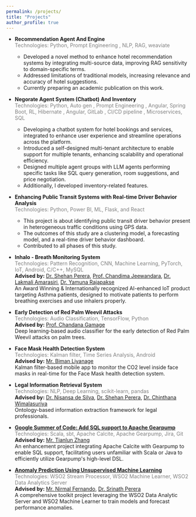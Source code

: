 ```yaml
---
permalink: /projects/
title: "Projects"
author_profile: true
---
```


- **Recommendation Agent And Engine**  
   <span style="color:gray;">Technologies: Python, Prompt Engineering , NLP, RAG, weaviate
  </span>
  - Developed a novel method to enhance hotel recommendation systems by integrating multi-source data, improving RAG sensitivity to domain-specific terms.
  - Addressed limitations of traditional models, increasing relevance and accuracy of hotel suggestions.
  - Currently preparing an academic publication on this work.
- **Negorate Agent System (Chatbot) And Inventory**  
  <span style="color:gray;">Technologies: Python, Auto gen , Prompt Engineering , Angular, Spring Boot, RL, Hibernate , Angular, GitLab , CI/CD pipeline , Microservices, SQL</span>

  - Developing a chatbot system for hotel bookings and services, integrated to enhance user experience and streamline operations across the platform.
  - Introduced a self-designed multi-tenant architecture to enable support for multiple tenants, enhancing scalability and operational efficiency.
  - Designed multiple agent groups with LLM agents performing specific tasks like SQL query generation, room suggestions, and price negotiation.
  - Additionally, I developed inventory-related features.

- **Enhancing Public Transit Systems with Real-time Driver Behavior Analysis**  
  <span style="color:gray;">Technologies: Python, Power BI, ML, Flask, and React</span>

  - This project is about identifying public transit driver behavior present in heterogeneous traffic conditions using GPS data.
  - The outcomes of this study are a clustering model, a forecasting model, and a real-time driver behavior dashboard.
  - Contributed to all phases of this study.

- **Inhalo - Breath Monitoring System**  
  <span style="color:gray;">Technologies: Pattern Recognition, CNN, Machine Learning, PyTorch, IoT, Android, C/C++, MySQL</span>  
  **Advised by:** [Dr. Shehan Perera](https://uom.lk/staff/Perera.AS), [Prof. Chandima Jeewandara](https://medical.sjp.ac.lk/chandima-jeewandara/), [Dr. Lakmali Amarasiri](https://www.res.cmb.ac.lk/physiology/wad.lakmali.amarasiri/), [Dr. Yamuna Rajapakse](https://www.res.cmb.ac.lk/anat/yamuna.rajapakse/)  
  An Award Winning & Internationally recognized AI-enhanced IoT product targeting Asthma patients, designed to motivate patients to perform breathing exercises and use inhalers properly.

- **Early Detection of Red Palm Weevil Attacks**  
  <span style="color:gray;">Technologies: Audio Classification, TensorFlow, Python</span>  
  **Advised by:** [Prof. Chandana Gamage](https://uom.lk/staff/Gamage.CD)  
  Deep learning-based audio classifier for the early detection of Red Palm Weevil attacks on palm trees.

- **Face Mask Health Detection System**  
  <span style="color:gray;">Technologies: Kalman filter, Time Series Analysis, Android</span>  
  **Advised by:** [Mr. Biman Liyanage](https://www.forbes.com/profile/biman-liyanage/)  
  Kalman filter-based mobile app to monitor the CO2 level inside face masks in real-time for the Face Mask health detection system.

- **Legal Information Retrieval System**  
  <span style="color:gray;">Technologies: NLP, Deep Learning, scikit-learn, pandas</span>  
  **Advised by:** [Dr. Nisansa de Silva](https://nisansads.staff.uom.lk/), [Dr. Shehan Perera](https://uom.lk/staff/Perera.AS), [Dr. Chinthana Wimalasuriya](https://uom.lk/datasearch/members/dr-chinthana-wimalasuriya)  
  Ontology-based information extraction framework for legal professionals.

- **[Google Summer of Code: Add SQL support to Apache Gearpump](https://summerofcode.withgoogle.com/archive/2017/projects/6359040665845760)**  
  <span style="color:gray;">Technologies: Scala, sbt, Apache Calcite, Apache Gearpump, Jira, Git</span>  
  **Advised by:** [Mr. Tianlun Zhang](https://github.com/manuzhang)  
  An enhancement project integrating Apache Calcite with Gearpump to enable SQL support, facilitating users unfamiliar with Scala or Java to efficiently utilize Gearpump's high-level DSL.

- **[Anomaly Prediction Using Unsupervised Machine Learning](https://github.com/wso2-incubator/automatic-anomaly-detection)**  
  <span style="color:gray;">Technologies: WSO2 Stream Processor, WSO2 Machine Learner, WSO2 Data Analytics Server</span>  
  **Advised by:** [Mr. Nirmal Fernando](https://wso2.com/about/team/nirmal-fernando/), [Dr. Srinath Perera](https://wso2.com/about/team/srinath-perera/)  
  A comprehensive toolkit project leveraging the WSO2 Data Analytic Server and WSO2 Machine Learner to train models and forecast performance anomalies.
